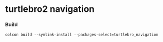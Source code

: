 # turtlebro2 navigation

### Build
```
colcon build --symlink-install --packages-select=turtlebro_navigation
```
